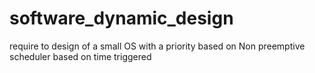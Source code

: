 # software_dynamic_design
require to design of a small OS with a priority based on Non preemptive scheduler based on time triggered
